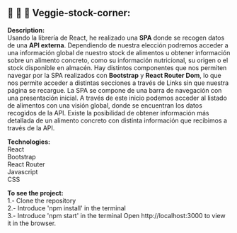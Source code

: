 ## 🥑 🍅 🥬 Veggie-stock-corner:

**Description:** <br />
Usando la librería de React, he realizado una <strong>SPA</strong> donde se recogen datos de una <strong>API externa</strong>. Dependiendo de nuestra elección podremos acceder a una información global de nuestro stock de alimentos u obtener información sobre un alimento concreto, como su información nutricional, su origen o el stock disponible en almacén.
Hay distintos componentes que nos permiten navegar por la SPA realizados con <strong>Bootstrap</strong> y <strong>React Router Dom</strong>, lo que nos permite acceder a distintas secciones a través de Links sin que nuestra página se recargue.
La SPA se compone de una barra de navegación con una presentación inicial. A través de este inicio podemos acceder al listado de alimentos con una visión global, donde se encuentran los datos recogidos de la API. Existe la posibilidad de obtener información más detallada de un alimento concreto con distinta información que recibimos a través de la API.


**Technologies:** <br />
React <br />
Bootstrap <br />
React Router <br />
Javascript <br />
CSS

**To see the project:** <br />
1.- Clone the repository <br />
2.- Introduce 'npm install' in the terminal <br />
3.- Introduce 'npm start' in the terminal
  Open http://localhost:3000 to view it in the browser.

